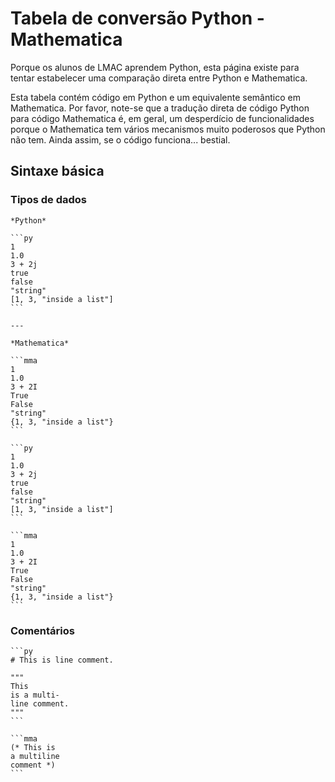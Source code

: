 # Tabela de conversão Python - Mathematica

Porque os alunos de LMAC aprendem Python, esta página existe para tentar estabelecer uma comparação direta entre Python e Mathematica.

Esta tabela contém código em Python e um equivalente semântico em Mathematica. Por favor, note-se que a tradução direta de código Python para código Mathematica é, em geral, um desperdício de funcionalidades porque o Mathematica tem vários mecanismos muito poderosos que Python não tem. Ainda assim, se o código funciona... bestial.

## Sintaxe básica

### Tipos de dados

````{panels}
*Python*

```py
1
1.0
3 + 2j
true
false
"string"
[1, 3, "inside a list"]
```

---

*Mathematica*

```mma
1
1.0
3 + 2I
True
False
"string"
{1, 3, "inside a list"}
```
````

````{tabbed} Python
```py
1
1.0
3 + 2j
true
false
"string"
[1, 3, "inside a list"]
```
````

````{tabbed} Mathematica
```mma
1
1.0
3 + 2I
True
False
"string"
{1, 3, "inside a list"}
```
````

### Comentários

````{tabbed} Python
```py
# This is line comment.

"""
This
is a multi-
line comment.
"""
```
````

````{tabbed} Mathematica
```mma
(* This is
a multiline
comment *)
```
````
